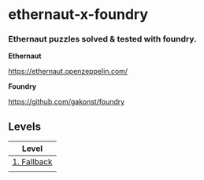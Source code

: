 # ethernaut-x-foundry

### Ethernaut puzzles solved & tested with foundry.

**Ethernaut**

https://ethernaut.openzeppelin.com/

**Foundry**

https://github.com/gakonst/foundry


## Levels

| Level | 
| ------------- |
| [1. Fallback](src/Fallback/README.md) |
|  |


